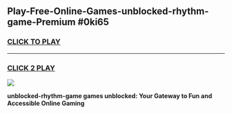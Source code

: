 
## Play-Free-Online-Games-unblocked-rhythm-game-Premium #0ki65
<h3>
<a href="https://premium.freeplayer.one?title=unblocked-rhythm-game&ref=8M">CLICK TO PLAY</a></h3>
<hr>

<h3>
<a href="https://premium.freeplayer.one?title=unblocked-rhythm-game&ref=8M">CLICK 2 PLAY</a>
  
</h3>

<a href="https://premium.freeplayer.one?title=unblocked-rhythm-game&ref=8M"><img src="https://clearcache.store/games.png"></a>


**unblocked-rhythm-game games unblocked: Your Gateway to Fun and Accessible Online Gaming**
